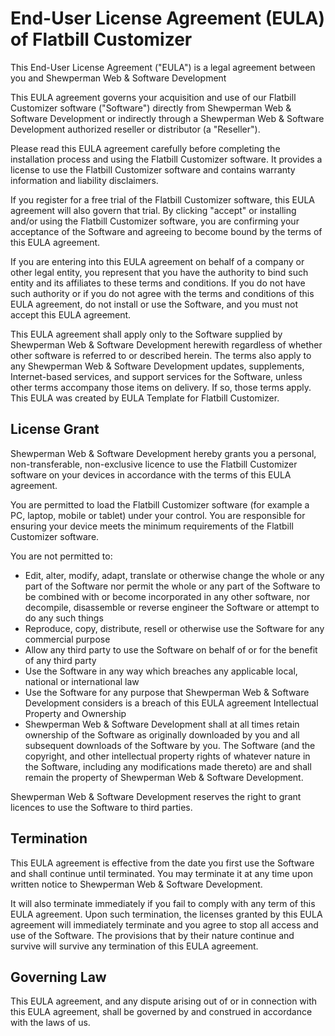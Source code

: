 # End-User License Agreement (EULA) of Flatbill Customizer
This End-User License Agreement ("EULA") is a legal agreement between you and Shewperman Web &amp; Software Development

This EULA agreement governs your acquisition and use of our Flatbill Customizer software ("Software") directly from Shewperman Web &amp; Software Development or indirectly through a Shewperman Web &amp; Software Development authorized reseller or distributor (a "Reseller").

Please read this EULA agreement carefully before completing the installation process and using the Flatbill Customizer software. It provides a license to use the Flatbill Customizer software and contains warranty information and liability disclaimers.

If you register for a free trial of the Flatbill Customizer software, this EULA agreement will also govern that trial. By clicking "accept" or installing and/or using the Flatbill Customizer software, you are confirming your acceptance of the Software and agreeing to become bound by the terms of this EULA agreement.

If you are entering into this EULA agreement on behalf of a company or other legal entity, you represent that you have the authority to bind such entity and its affiliates to these terms and conditions. If you do not have such authority or if you do not agree with the terms and conditions of this EULA agreement, do not install or use the Software, and you must not accept this EULA agreement.

This EULA agreement shall apply only to the Software supplied by Shewperman Web &amp; Software Development herewith regardless of whether other software is referred to or described herein. The terms also apply to any Shewperman Web &amp; Software Development updates, supplements, Internet-based services, and support services for the Software, unless other terms accompany those items on delivery. If so, those terms apply. This EULA was created by EULA Template for Flatbill Customizer.

## License Grant
Shewperman Web &amp; Software Development hereby grants you a personal, non-transferable, non-exclusive licence to use the Flatbill Customizer software on your devices in accordance with the terms of this EULA agreement.

You are permitted to load the Flatbill Customizer software (for example a PC, laptop, mobile or tablet) under your control. You are responsible for ensuring your device meets the minimum requirements of the Flatbill Customizer software.

You are not permitted to:

- Edit, alter, modify, adapt, translate or otherwise change the whole or any part of the Software nor permit the whole or any part of the Software to be combined with or become incorporated in any other software, nor decompile, disassemble or reverse engineer the Software or attempt to do any such things
- Reproduce, copy, distribute, resell or otherwise use the Software for any commercial purpose
- Allow any third party to use the Software on behalf of or for the benefit of any third party
- Use the Software in any way which breaches any applicable local, national or international law
- Use the Software for any purpose that Shewperman Web &amp; Software Development considers is a breach of this EULA agreement
Intellectual Property and Ownership
- Shewperman Web &amp; Software Development shall at all times retain ownership of the Software as originally downloaded by you and all subsequent downloads of the Software by you. The Software (and the copyright, and other intellectual property rights of whatever nature in the Software, including any modifications made thereto) are and shall remain the property of Shewperman Web &amp; Software Development.

Shewperman Web &amp; Software Development reserves the right to grant licences to use the Software to third parties.

## Termination
This EULA agreement is effective from the date you first use the Software and shall continue until terminated. You may terminate it at any time upon written notice to Shewperman Web &amp; Software Development.

It will also terminate immediately if you fail to comply with any term of this EULA agreement. Upon such termination, the licenses granted by this EULA agreement will immediately terminate and you agree to stop all access and use of the Software. The provisions that by their nature continue and survive will survive any termination of this EULA agreement.

## Governing Law
This EULA agreement, and any dispute arising out of or in connection with this EULA agreement, shall be governed by and construed in accordance with the laws of us.
